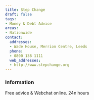 ```yaml
---
title: Step Change
draft: false
tags:
- Money & Debt Advice
areas:
- Nationwide
contact:
  addresses:
  - Wade House, Merrion Centre, Leeds
  phone:
  - 0800 138 1111
  web_addresses:
  - http://www.stepchange.org
---
```


### Information
Free advice & Webchat online. 24n hours

